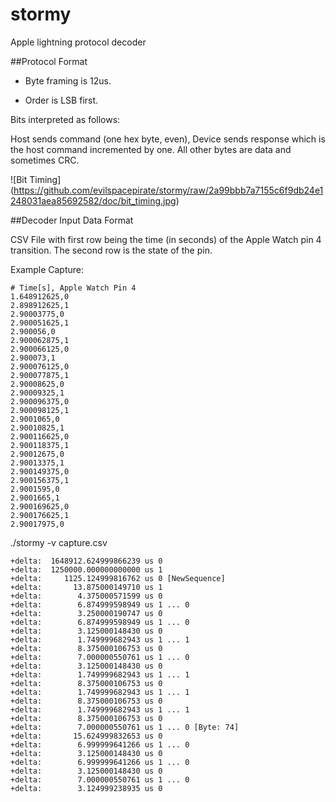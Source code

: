# stormy
Apple lightning protocol decoder

##Protocol Format

  * Byte framing is 12us.

  * Order is LSB first.

Bits interpreted as follows:
  
Host sends command (one hex byte, even), Device sends response which is the host command incremented by one. All other bytes are data and sometimes CRC.

![Bit Timing]
(https://github.com/evilspacepirate/stormy/raw/2a99bbb7a7155c6f9db24e1248031aea85692582/doc/bit_timing.jpg)

##Decoder Input Data Format

CSV File with first row being the time (in seconds) of the Apple Watch pin 4 transition. The second row is the state of the pin.

Example Capture:

    # Time[s], Apple Watch Pin 4
    1.648912625,0
    2.898912625,1
    2.90003775,0
    2.900051625,1
    2.900056,0
    2.900062875,1
    2.900066125,0
    2.900073,1
    2.900076125,0
    2.900077875,1
    2.90008625,0
    2.90009325,1
    2.900096375,0
    2.900098125,1
    2.9001065,0
    2.90010825,1
    2.900116625,0
    2.900118375,1
    2.90012675,0
    2.90013375,1
    2.900149375,0
    2.900156375,1
    2.9001595,0
    2.9001665,1
    2.900169625,0
    2.900176625,1
    2.90017975,0

./stormy -v capture.csv

    +delta:  1648912.624999866239 us 0
    +delta:  1250000.000000000000 us 1
    +delta:     1125.124999816762 us 0 [NewSequence]
    +delta:       13.875000149710 us 1
    +delta:        4.375000571599 us 0
    +delta:        6.874999598949 us 1 ... 0
    +delta:        3.250000190747 us 0
    +delta:        6.874999598949 us 1 ... 0
    +delta:        3.125000148430 us 0
    +delta:        1.749999682943 us 1 ... 1
    +delta:        8.375000106753 us 0
    +delta:        7.000000550761 us 1 ... 0
    +delta:        3.125000148430 us 0
    +delta:        1.749999682943 us 1 ... 1
    +delta:        8.375000106753 us 0
    +delta:        1.749999682943 us 1 ... 1
    +delta:        8.375000106753 us 0
    +delta:        1.749999682943 us 1 ... 1
    +delta:        8.375000106753 us 0
    +delta:        7.000000550761 us 1 ... 0 [Byte: 74]
    +delta:       15.624999832653 us 0
    +delta:        6.999999641266 us 1 ... 0
    +delta:        3.125000148430 us 0
    +delta:        6.999999641266 us 1 ... 0
    +delta:        3.125000148430 us 0
    +delta:        7.000000550761 us 1 ... 0
    +delta:        3.124999238935 us 0
